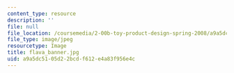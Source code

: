```yaml
---
content_type: resource
description: ''
file: null
file_location: /coursemedia/2-00b-toy-product-design-spring-2008/a9a5dc5105d22bcdf612e4a83f956e4c_flava_banner.jpg
file_type: image/jpeg
resourcetype: Image
title: flava_banner.jpg
uid: a9a5dc51-05d2-2bcd-f612-e4a83f956e4c
---
```

